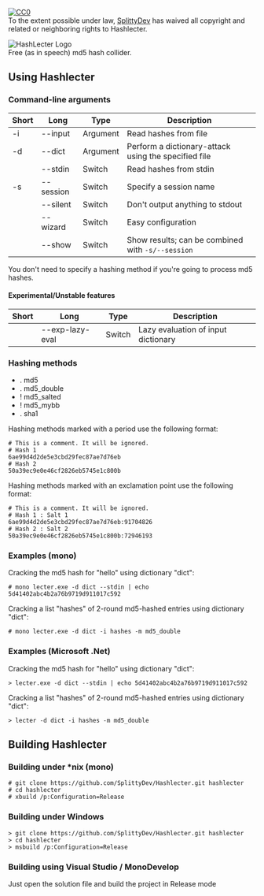 [![CC0](http://i.creativecommons.org/p/zero/1.0/88x31.png)](http://creativecommons.org/publicdomain/zero/1.0/)  
To the extent possible under law, [SplittyDev](https://github.com/SplittyDev) has waived all copyright and related or neighboring rights to Hashlecter.

![HashLecter Logo](http://i.imgur.com/Wt4bxbY.png)  
Free (as in speech) md5 hash collider.

## Using Hashlecter
### Command-line arguments
| Short | Long       | Type     | Description
|-------|------------|----------|-------------
| -i    | --input    | Argument | Read hashes from file
| -d    | --dict     | Argument | Perform a dictionary-attack using the specified file
|       | --stdin    | Switch   | Read hashes from stdin
| -s    | --session  | Switch   | Specify a session name
|       | --silent   | Switch   | Don't output anything to stdout
|       | --wizard   | Switch   | Easy configuration
|       | --show     | Switch   | Show results; can be combined with `-s/--session`

You don't need to specify a hashing method if you're going to process md5 hashes.

#### Experimental/Unstable features
| Short | Long            | Type     | Description
|-------|-----------------|----------|-------------
|       | --exp-lazy-eval | Switch   | Lazy evaluation of input dictionary

### Hashing methods
* . md5
* . md5_double
* ! md5_salted
* ! md5_mybb
* . sha1

Hashing methods marked with a period use the following format:
```
# This is a comment. It will be ignored.
# Hash 1
6ae99d4d2de5e3cbd29fec87ae7d76eb
# Hash 2
50a39ec9e0e46cf2826eb5745e1c800b
```

Hashing methods marked with an exclamation point use the following format:
```
# This is a comment. It will be ignored.
# Hash 1 : Salt 1
6ae99d4d2de5e3cbd29fec87ae7d76eb:91704826
# Hash 2 : Salt 2
50a39ec9e0e46cf2826eb5745e1c800b:72946193
```

### Examples (mono)
Cracking the md5 hash for "hello" using dictionary "dict":  
```
# mono lecter.exe -d dict --stdin | echo 5d41402abc4b2a76b9719d911017c592
```

Cracking a list "hashes" of 2-round md5-hashed entries using dictionary "dict":
```
# mono lecter.exe -d dict -i hashes -m md5_double
```

### Examples (Microsoft .Net)
Cracking the md5 hash for "hello" using dictionary "dict":
```
> lecter.exe -d dict --stdin | echo 5d41402abc4b2a76b9719d911017c592
```

Cracking a list "hashes" of 2-round md5-hashed entries using dictionary "dict":
```
> lecter -d dict -i hashes -m md5_double
```

## Building Hashlecter
### Building under *nix (mono)
```
# git clone https://github.com/SplittyDev/Hashlecter.git hashlecter
# cd hashlecter
# xbuild /p:Configuration=Release
```

### Building under Windows
```
> git clone https://github.com/SplittyDev/Hashlecter.git hashlecter
> cd hashlecter
> msbuild /p:Configuration=Release
```

### Building using Visual Studio / MonoDevelop
Just open the solution file and build the project in Release mode
